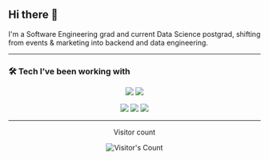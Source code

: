 ## Hi there 👋

I'm a Software Engineering grad and current Data Science postgrad, shifting from events & marketing into backend and data engineering.  

---
### 🛠️ Tech I’ve been working with

<p align="center">
  <img src="https://skillicons.dev/icons?i=python,cpp,dotnet,flask" />
  <img src="https://skillicons.dev/icons?i=git,github,figma,mysql" />
</p>

<p align="center">
  <img src="https://img.shields.io/badge/Azure-0078D4?style=for-the-badge&logo=microsoftazure&logoColor=white" />
  <img src="https://img.shields.io/badge/Snowflake-29B5E8?style=for-the-badge&logo=snowflake&logoColor=white" />
  <img src="https://img.shields.io/badge/Prefect-0A1E3F?style=for-the-badge&logo=prefect&logoColor=white" />
</p>

---

<div align="center"> 
  <p>Visitor count</p>
  <img src="https://profile-counter.glitch.me/emcee786/count.svg" alt="Visitor's Count" />
</div>
